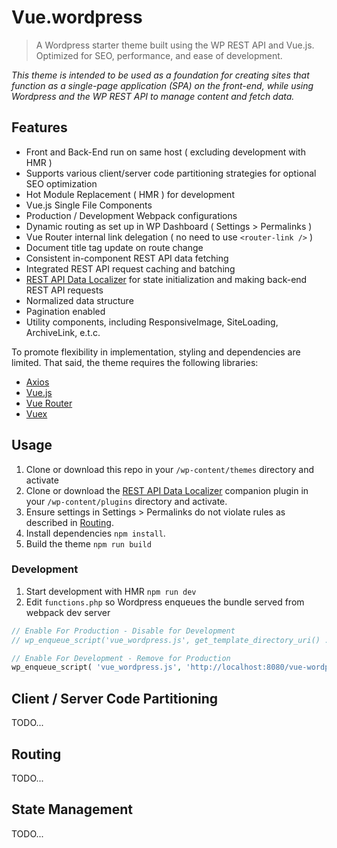 # Vue.wordpress

> A Wordpress starter theme built using the WP REST API and Vue.js. Optimized for SEO, performance, and ease of development.

*This theme is intended to be used as a foundation for creating sites that function as a single-page application (SPA) on the front-end, while using Wordpress and the WP REST API to manage content and fetch data.*

## Features
* Front and Back-End run on same host ( excluding development with HMR )
* Supports various client/server code partitioning strategies for optional SEO optimization 
* Hot Module Replacement ( HMR ) for development
* Vue.js Single File Components
* Production / Development Webpack configurations
* Dynamic routing as set up in WP Dashboard ( Settings > Permalinks )
* Vue Router internal link delegation ( no need to use `<router-link />` )
* Document title tag update on route change
* Consistent in-component REST API data fetching
* Integrated REST API request caching and batching
* [REST API Data Localizer](https://github.com/bucky355/rest-api-data-localizer) for state initialization and making back-end REST API requests
* Normalized data structure
* Pagination enabled
* Utility components, including ResponsiveImage, SiteLoading, ArchiveLink, e.t.c.


To promote flexibility in implementation, styling and dependencies are limited. That said, the theme requires the following libraries:
* [Axios](https://github.com/axios/axios)
* [Vue.js](https://vuejs.org/v2/guide/)
* [Vue Router](https://router.vuejs.org/)
* [Vuex](https://vuex.vuejs.org/)

## Usage

1. Clone or download this repo in your `/wp-content/themes` directory and activate
2. Clone or download the [REST API Data Localizer](https://github.com/bucky355/rest-api-data-localizer) companion plugin in your `/wp-content/plugins` directory and activate.
3. Ensure settings in Settings > Permalinks do not violate rules as described in [Routing](#routing).
4. Install dependencies `npm install`.
5. Build the theme `npm run build`

### Development

1. Start development with HMR `npm run dev`
2. Edit `functions.php` so Wordpress enqueues the bundle served from webpack dev server
````php
// Enable For Production - Disable for Development
// wp_enqueue_script('vue_wordpress.js', get_template_directory_uri() . '/dist/vue-wordpress.js', array(), null, true);

// Enable For Development - Remove for Production
wp_enqueue_script( 'vue_wordpress.js', 'http://localhost:8080/vue-wordpress.js', array(), false, true );

````

## Client / Server Code Partitioning

TODO...

## Routing

TODO...

## State Management

TODO...

